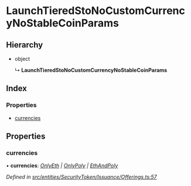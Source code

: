 # LaunchTieredStoNoCustomCurrencyNoStableCoinParams

## Hierarchy

* object

  ↳ **LaunchTieredStoNoCustomCurrencyNoStableCoinParams**

## Index

### Properties

* [currencies](_entities_securitytoken_issuance_offerings_.launchtieredstonocustomcurrencynostablecoinparams.md#currencies)

## Properties

### currencies

• **currencies**: [_OnlyEth_](../external-modules/_entities_securitytoken_issuance_offerings_.md#onlyeth) _\|_ [_OnlyPoly_](../external-modules/_entities_securitytoken_issuance_offerings_.md#onlypoly) _\|_ [_EthAndPoly_](../external-modules/_entities_securitytoken_issuance_offerings_.md#ethandpoly)

_Defined in_ [_src/entities/SecurityToken/Issuance/Offerings.ts:57_](https://github.com/PolymathNetwork/polymath-sdk/blob/550676f/src/entities/SecurityToken/Issuance/Offerings.ts#L57)

